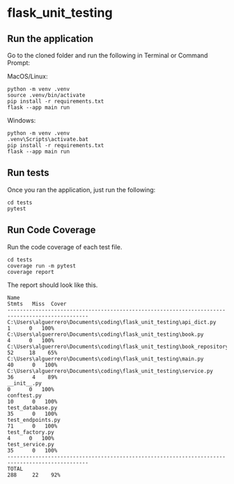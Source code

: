 # flask_unit_testing
## Run the application
Go to the cloned folder and run the following in Terminal or Command Prompt:

MacOS/Linux:
```shell
python -m venv .venv
source .venv/bin/activate
pip install -r requirements.txt
flask --app main run
```

Windows:
```shell
python -m venv .venv
.venv\Scripts\activate.bat
pip install -r requirements.txt
flask --app main run
```

## Run tests
Once you ran the application, just run the following:
```shell
cd tests
pytest
```

## Run Code Coverage
Run the code coverage of each test file.
```shell
cd tests
coverage run -m pytest
coverage report
```

The report should look like this.
```
Name                                                                         Stmts   Miss  Cover
------------------------------------------------------------------------------------------------
C:\Users\alguerrero\Documents\coding\flask_unit_testing\api_dict.py              1      0   100%
C:\Users\alguerrero\Documents\coding\flask_unit_testing\book.py                  4      0   100%
C:\Users\alguerrero\Documents\coding\flask_unit_testing\book_repository.py      52     18    65%
C:\Users\alguerrero\Documents\coding\flask_unit_testing\main.py                 40      0   100%
C:\Users\alguerrero\Documents\coding\flask_unit_testing\service.py              36      4    89%
__init__.py                                                                      0      0   100%
conftest.py                                                                     10      0   100%
test_database.py                                                                35      0   100%
test_endpoints.py                                                               71      0   100%
test_factory.py                                                                  4      0   100%
test_service.py                                                                 35      0   100%
------------------------------------------------------------------------------------------------
TOTAL                                                                          288     22    92%
```

